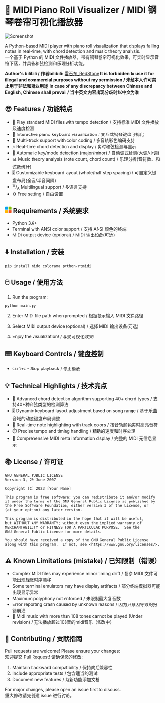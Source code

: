 # 🎹 MIDI Piano Roll Visualizer / MIDI 钢琴卷帘可视化播放器  

![Screenshot](效果图.jpg)  

A Python-based MIDI player with piano roll visualization that displays falling notes in real-time, with chord detection and music theory analysis.  
一个基于 Python 的 MIDI 文件播放器，带有钢琴卷帘可视化效果，可实时显示音符下落，并具备和弦检测和乐理分析功能。

**Author's bilibili / 作者bilibili:** <a href="https://b23.tv/N0rKL92">雷石东_RedStone</a>
**It is forbidden to use it for illegal and commercial purposes without my permission / 未经本人许可禁止用于非法和商业用途**
**In case of any discrepancy between Chinese and English, Chinese shall prevail / 当中英文内容出现分歧时以中文为准**

## 😎 Features / 功能特点  

- 🎵 Play standard MIDI files with tempo detection / 支持标准 MIDI 文件播放及速度检测  
- 🎹 Interactive piano keyboard visualization / 交互式钢琴键盘可视化  
- 🎼 Multi-track support with color coding / 多音轨彩色编码支持  
- 🎶 Real-time chord detection and display / 实时和弦检测与显示  
- 🎻 Automatic key/mode detection (major/minor) / 自动调式检测(大调/小调)  
- 📊 Music theory analysis (note count, chord count) / 乐理分析(音符数、和弦数统计)  
- 🎚️ Customizable keyboard layout (whole/half step spacing) / 可自定义键盘布局(全音/半音间隔)
- <sup style="font-size: 0.7em;">文</sup>/<sub>A</sub> Multilingual support / 多语言支持
- ⚙️ Free setting / 自由设置

## <svg width="1em" height="1em" viewBox="0 0 100 100" style="border-radius:15%"><rect x="0" y="0" width="45" height="45" rx="5" fill="#00A4EF"/><rect x="55" y="0" width="45" height="45" rx="5" fill="#7FBA00"/><rect x="0" y="55" width="45" height="45" rx="5" fill="#FFB900"/><rect x="55" y="55" width="45" height="45" rx="5" fill="#F25022"/></svg> Requirements / 系统要求  

- Python 3.6+  
- Terminal with ANSI color support / 支持 ANSI 颜色的终端  
- MIDI output device (optional) / MIDI 输出设备(可选)  

## ⬇️ Installation / 安装  

```bash
pip install mido colorama python-rtmidi
```  

## 🖱️ Usage / 使用方法  

1. Run the program:  
```bash
python main.py
```  

2. Enter MIDI file path when prompted / 根据提示输入 MIDI 文件路径  

3. Select MIDI output device (optional) / 选择 MIDI 输出设备(可选)  

4. Enjoy the visualization! / 享受可视化效果!  

## ⌨️ Keyboard Controls / 键盘控制  

- `Ctrl+C` - Stop playback / 停止播放  

## 💡 Technical Highlights / 技术亮点  

- 🎼 Advanced chord detection algorithm supporting 40+ chord types / 支持40+种和弦类型的检测算法  
- 🎚️ Dynamic keyboard layout adjustment based on song range / 基于乐曲音域的动态键盘布局调整  
- 🎹 Real-time note highlighting with track colors / 按音轨颜色实时高亮音符  
- ⏱️ Precise tempo and timing handling / 精确的速度和时序处理  
- 🎵 Comprehensive MIDI meta information display / 完整的 MIDI 元信息显示  

## 📚 License / 许可证  

```text
GNU GENERAL PUBLIC LICENSE
Version 3, 29 June 2007

Copyright (C) 2023 [Your Name]

This program is free software: you can redistribute it and/or modify
it under the terms of the GNU General Public License as published by
the Free Software Foundation, either version 3 of the License, or
(at your option) any later version.

This program is distributed in the hope that it will be useful,
but WITHOUT ANY WARRANTY; without even the implied warranty of
MERCHANTABILITY or FITNESS FOR A PARTICULAR PURPOSE.  See the
GNU General Public License for more details.

You should have received a copy of the GNU General Public License
along with this program.  If not, see <https://www.gnu.org/licenses/>.
```

## ⚠️ Known Limitations (mistake) / 已知限制（错误）  

- Complex MIDI files may experience minor timing drift / 复杂 MIDI 文件可能出现轻微时序漂移
- Some terminal emulators may have display artifacts / 部分终端模拟器可能出现显示异常  
- Maximum polyphony not enforced / 未限制最大复音数
- Error reporting crash caused by unknown reasons / 因为只原因导致的报错崩溃
- 🔧 Midi music with more than 108 tones cannot be played (Under revision) / 无法播放超过108音的midi音乐（修改中） 

## 🎉 Contributing / 贡献指南  

Pull requests are welcome! Please ensure your changes:  
欢迎提交 Pull Request! 请确保您的修改:  

1. Maintain backward compatibility / 保持向后兼容性  
2. Include appropriate tests / 包含适当的测试  
3. Document new features / 为新功能添加文档  

For major changes, please open an issue first to discuss.  
重大修改请先创建 issue 进行讨论。

